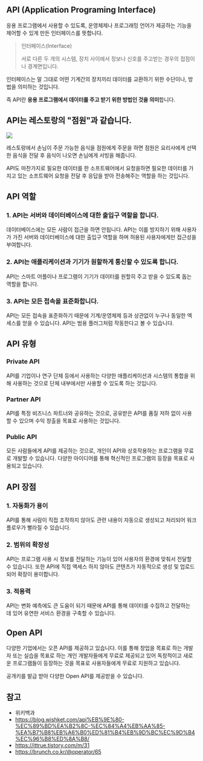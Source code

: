 ## API (Application Programing Interface)

응용 프로그램에서 사용할 수 있도록, 운영체제나 프로그래밍 언어가 제공하는 기능을 제어할 수 있게 만든 인터페이스를 뜻합니다.

> 인터페이스(Interface)
>
> 서로 다른 두 개의 시스템, 장치 사이에서 정보나 신호를 주고받는 경우의 접점이나 경계면입니다.

인터페이스는 말 그대로 어떤 기계간의 장치끼리 데이터를 교환하기 위한 수단이나, 방법을 의미하는 것입니다.

즉 API란 **응용 프로그램에서 데이터를 주고 받기 위한 방법인 것을 의미**합니다.

## API는 레스토랑의 "점원"과 같습니다.

![](https://blog.wishket.com/wp-content/uploads/2019/10/API-%EC%89%BD%EA%B2%8C-%EC%95%8C%EC%95%84%EB%B3%B4%EA%B8%B0.png)

레스토랑에서 손님이 주문 가능한 음식을 점원에게 주문을 하면 점원은 요리사에게 선택한 음식을 전달 후 음식이 나오면 손님에게 서빙을 해줍니다.

API도 마찬가지로 필요한 데이터를 한 소프트웨어에서 요청을하면 필요한 데이터를 가지고 있는 소프트웨어 요청을 전달 후 응답을 받아 전송해주는 역할을 하는 것입니다.

## API 역할

### 1. API는 서버와 데이터베이스에 대한 출입구 역할을 합니다.

데이터베이스에는 모든 사람이 접근을 하면 안됩니다. API는 이를 방지하기 위해 사용자가 가진 서버와 데이터베이스에 대한 출입구 역할을 하며 허용된 사용자에게만 접근성을 부여합니다.

### 2. API는 애플리케이션과 기기가 원할하게 통신할 수 있도록 합니다.

API는 스마트 어플이나 프로그램이 기기가 데이터를 원할히 주고 받을 수 있도록 돕는 역할을 합니다.

### 3. API는 모든 접속을 표준화합니다.

API는 모든 접속을 표준화하기 때문에 기계/운영체제 등과 상관없이 누구나 동일한 엑세스를 얻을 수 있습니다.
API는 범용 플러그처럼 작동한다고 볼 수 있습니다.

## API 유형

### Private API

API를 기업이나 연구 단체 등에서 사용하는 다양한 애플리케이션과 시스템의 통합을 위해 사용하는 것으로 단체 내부에서만 사용할 수 있도록 하는 것입니다.

### Partner API

API를 특정 비즈니스 파트너와 공유하는 것으로, 공유받은 API를 품질 저하 없이 사용할 수 있으며 수익 창출을 목표로 사용하는 것입니다.

### Public API

모든 사람들에게 API를 제공하는 것으로, 개인이 API와 상호작용하는 프로그램을 무료로 개발할 수 있습니다. 다양한 아이디어를 통해 혁신적인 프로그램의 등장을 목표로 사용되고 있습니다.

## API 장점

### 1. 자동화가 용이

API를 통해 사람이 직접 조작하지 않아도 관련 내용이 자동으로 생성되고 처리되어 워크플로우가 빨라질 수 있습니다.

### 2. 범위의 확장성

API는 프로그램 사용 시 정보를 전달하는 기능이 있어 사용자의 환경에 맞춰서 전달할 수 있습니다. 또한 API에 직접 액세스 하지 않아도 콘텐츠가 자동적으로 생성 및 업로드되어 확장이 용이합니다.

### 3. 적용력

API는 변화 예측에도 큰 도움이 되기 때문에 API를 통해 데이터를 수집하고 전달하는 데 있어 유연한 서비스 환경을 구축할 수 있습니다.

## Open API

다양한 기업에서는 오픈 API를 제공하고 있습니다. 이를 통해 창업을 목표로 하는 개발자 또는 실습을 목표로 하는 개인 개발자들에게 무료로 제공되고 있어 독창적이고 새로운 프로그램들이 등장하는 것을 목표로 사용자들에게 무료로 지원하고 있습니다.

공개키를 발급 받아 다양한 Open API를 제공받을 수 있습니다.

## 참고

- 위키백과
- https://blog.wishket.com/api%EB%9E%80-%EC%89%BD%EA%B2%8C-%EC%84%A4%EB%AA%85-%EA%B7%B8%EB%A6%B0%ED%81%B4%EB%9D%BC%EC%9D%B4%EC%96%B8%ED%8A%B8/
- https://ittrue.tistory.com/m/31
- https://brunch.co.kr/@operator/65
